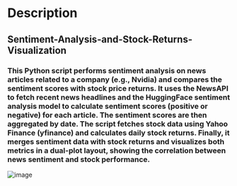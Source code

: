 # Description
## Sentiment-Analysis-and-Stock-Returns-Visualization


### This Python script performs sentiment analysis on news articles related to a company (e.g., Nvidia) and compares the sentiment scores with stock price returns. It uses the NewsAPI to fetch recent news headlines and the HuggingFace sentiment analysis model to calculate sentiment scores (positive or negative) for each article. The sentiment scores are then aggregated by date. The script fetches stock data using Yahoo Finance (yfinance) and calculates daily stock returns. Finally, it merges sentiment data with stock returns and visualizes both metrics in a dual-plot layout, showing the correlation between news sentiment and stock performance.



![image](https://github.com/user-attachments/assets/f230b59b-57a4-484b-a358-b651af4439bf)
